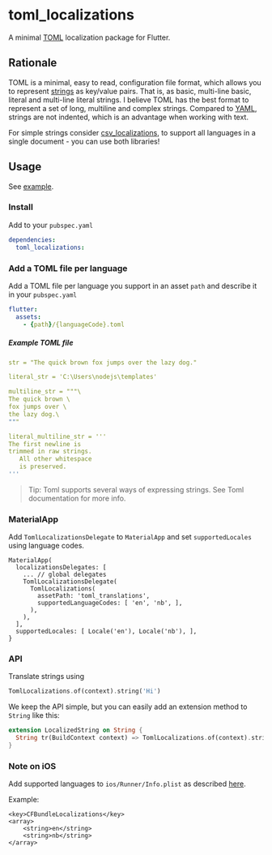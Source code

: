 # toml_localizations

A minimal [TOML](https://github.com/toml-lang/toml) localization package for Flutter.

## Rationale

TOML is a minimal, easy to read, configuration file format, which allows you to represent [strings](https://github.com/toml-lang/toml#user-content-string) as key/value pairs. That is, as basic, multi-line basic, literal and multi-line literal strings. I believe TOML has the best format to represent a set of long, multiline and complex strings. Compared to [YAML](https://yaml.org/), strings are not indented, which is an advantage when working with text. 

For simple strings consider [csv_localizations](https://github.com/erf/csv_localizations), to support all languages in a single document - you can use both libraries!

## Usage

See [example](example).

### Install

Add to your `pubspec.yaml`

```yaml
dependencies:
  toml_localizations:
```

### Add a TOML file per language

Add a TOML file per language you support in an asset `path` and describe it in your `pubspec.yaml`

```yaml
flutter:
  assets:
    - {path}/{languageCode}.toml
```

##### Example TOML file

```yaml
str = "The quick brown fox jumps over the lazy dog."

literal_str = 'C:\Users\nodejs\templates'

multiline_str = """\
The quick brown \
fox jumps over \
the lazy dog.\
"""

literal_multiline_str = '''
The first newline is
trimmed in raw strings.
   All other whitespace
   is preserved.
'''
```

> Tip: Toml supports several ways of expressing strings.  See Toml documentation for more info.

### MaterialApp

Add `TomlLocalizationsDelegate` to `MaterialApp` and set `supportedLocales` using language codes.

```
MaterialApp(
  localizationsDelegates: [
    ... // global delegates
    TomlLocalizationsDelegate(
      TomlLocalizations(
        assetPath: 'toml_translations',
        supportedLanguageCodes: [ 'en', 'nb', ],
      ),
    ),
  ],
  supportedLocales: [ Locale('en'), Locale('nb'), ],
}

```

### API

Translate strings using

```dart
TomlLocalizations.of(context).string('Hi')
```

We keep the API simple, but you can easily add an extension method to `String` like this:

```dart
extension LocalizedString on String {
  String tr(BuildContext context) => TomlLocalizations.of(context).string(this);
}
```

### Note on **iOS**

Add supported languages to `ios/Runner/Info.plist` as described 
[here](https://flutter.dev/docs/development/accessibility-and-localization/internationalization#specifying-supportedlocales).

Example:

```
<key>CFBundleLocalizations</key>
<array>
	<string>en</string>
	<string>nb</string>
</array>
```
